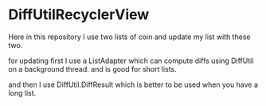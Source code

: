 # DiffUtilRecyclerView

Here in this repository I use two lists of coin and update my list with these two.

for updating first I use a ListAdapter which can compute diffs using DiffUtil on a background thread. and is good for short lists.

and then I use DiffUtil.DiffResult which is better to be used when you have a long list.

